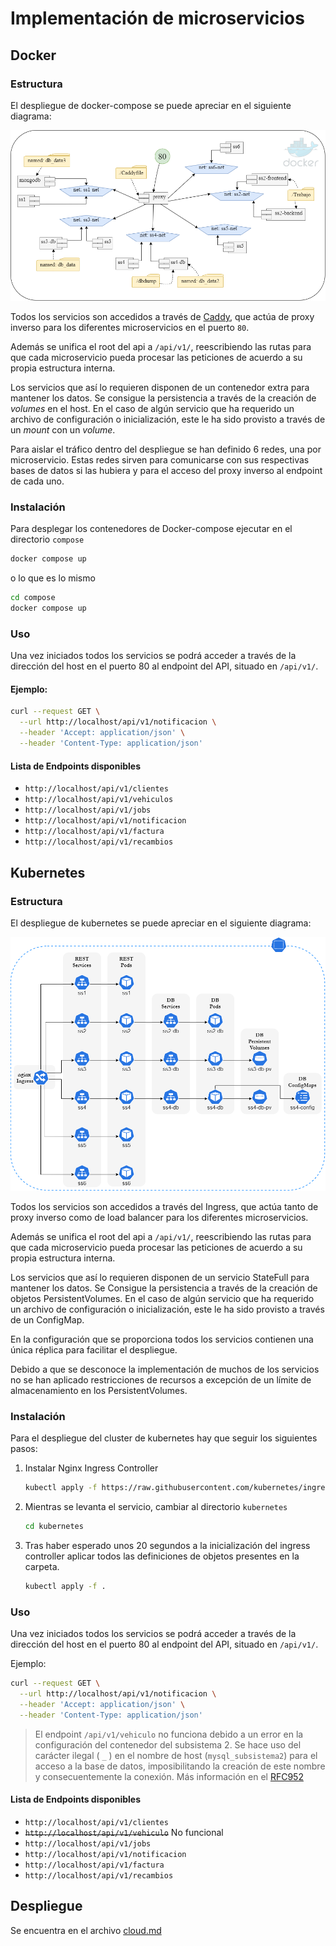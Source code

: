 # Implementación de microservicios

## Docker

### Estructura


El despliegue de docker-compose se puede apreciar en el siguiente diagrama:

![Diagrama de despliegue de docker](/images/docker-compose.png?raw=true)

Todos los servicios son accedidos a través de [Caddy](https://github.com/caddyserver/caddy), que actúa de proxy inverso para los diferentes microservicios en el puerto `80`.

Además se unifica el root del api a `/api/v1/`, reescribiendo las rutas para que cada microservicio pueda procesar las peticiones de acuerdo a su propia estructura interna.

Los servicios que así lo requieren disponen de un contenedor extra para mantener los datos. Se consigue la persistencia a través de la creación de _volumes_ en el host. En el caso de algún servicio que ha requerido un archivo de configuración o inicialización, este le ha sido provisto a través de un _mount_ con un _volume_.

Para aislar el tráfico dentro del despliegue se han definido 6 redes, una por microservicio. Estas redes sirven para comunicarse con sus respectivas bases de datos si las hubiera y para el acceso del proxy inverso al endpoint de cada uno.

### Instalación

Para desplegar los contenedores de Docker-compose ejecutar en el directorio `compose`

```bash
docker compose up
```
 o lo que es lo mismo

 ```bash
cd compose
docker compose up
```

### Uso

Una vez iniciados todos los servicios se podrá acceder a través de la dirección del host en el puerto 80 al endpoint del API, situado en `/api/v1/`.

#### Ejemplo:

```bash
curl --request GET \
  --url http://localhost/api/v1/notificacion \
  --header 'Accept: application/json' \
  --header 'Content-Type: application/json'
```


#### Lista de Endpoints disponibles

-  `http://localhost/api/v1/clientes`
-  `http://localhost/api/v1/vehiculos`
-  `http://localhost/api/v1/jobs`
-  `http://localhost/api/v1/notificacion`
-  `http://localhost/api/v1/factura`
-  `http://localhost/api/v1/recambios`

## Kubernetes

### Estructura

El despliegue de kubernetes se puede apreciar en el siguiente diagrama:

![Diagrama de despliegue de kubernetes](/images/kube.png?raw=true)

Todos los servicios son accedidos a través del Ingress, que actúa tanto de proxy inverso como de load balancer para los diferentes microservicios.

Además se unifica el root del api a `/api/v1/`, reescribiendo las rutas para que cada microservicio pueda procesar las peticiones de acuerdo a su propia estructura interna.

Los servicios que así lo requieren disponen de un servicio StateFull para mantener los datos. Se Consigue la persistencia a través de la creación de objetos PersistentVolumes. En el caso de algún servicio que ha requerido un archivo de configuración o inicialización, este le ha sido provisto a través de un ConfigMap.

En la configuración que se proporciona todos los servicios contienen una única réplica para facilitar el despliegue.

Debido a que se desconoce la implementación de muchos de los servicios no se han aplicado restricciones de recursos a excepción de un límite de almacenamiento en los PersistentVolumes.


### Instalación

Para el despliegue del cluster de kubernetes hay que seguir los siguientes pasos:

1. Instalar Nginx Ingress Controller
   
   ```bash
   kubectl apply -f https://raw.githubusercontent.com/kubernetes/ingress-nginx/controller-v0.47.0/deploy/static/provider/cloud/deploy.yaml
    ```
2. Mientras se levanta el servicio, cambiar al directorio `kubernetes`

    ```bash
    cd kubernetes
    ```
3. Tras haber esperado unos 20 segundos a la inicialización del ingress controller aplicar todos las definiciones de objetos presentes en la carpeta.
    ```bash
    kubectl apply -f .
    ```

### Uso

Una vez iniciados todos los servicios se podrá acceder a través de la dirección del host en el puerto 80 al endpoint del API, situado en `/api/v1/`.

Ejemplo:
```bash
curl --request GET \
  --url http://localhost/api/v1/notificacion \
  --header 'Accept: application/json' \
  --header 'Content-Type: application/json'
```

>El endpoint `/api/v1/vehiculo` no funciona debido a un error en la configuración del contenedor del subsistema 2. Se hace uso del carácter ilegal ( `_` ) en el nombre de host (`mysql_subsistema2`) para el acceso a la base de datos, imposibilitando la creación de este nombre y consecuentemente la conexión. Más información en el [RFC952](http://www.faqs.org/rfcs/rfc952.html)

#### Lista de Endpoints disponibles

-  `http://localhost/api/v1/clientes`
-  ~~`http://localhost/api/v1/vehiculo`~~ No funcional
-  `http://localhost/api/v1/jobs`
-  `http://localhost/api/v1/notificacion`
-  `http://localhost/api/v1/factura`
-  `http://localhost/api/v1/recambios`

## Despliegue 

Se encuentra en el archivo [cloud.md](/cloud.md) 